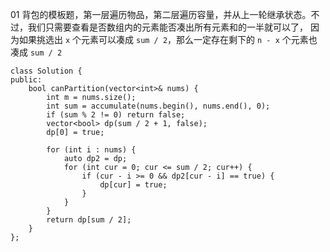 01 背包的模板题，第一层遍历物品，第二层遍历容量，并从上一轮继承状态。不过，我们只需要查看是否数组内的元素能否凑出所有元素和的一半就可以了，
因为如果挑选出 `x` 个元素可以凑成 `sum / 2`，那么一定存在剩下的 `n - x` 个元素也凑成 `sum / 2`

```
class Solution {
public:
    bool canPartition(vector<int>& nums) {
        int m = nums.size();
        int sum = accumulate(nums.begin(), nums.end(), 0);
        if (sum % 2 != 0) return false;
        vector<bool> dp(sum / 2 + 1, false);
        dp[0] = true;
        
        for (int i : nums) {
            auto dp2 = dp;
            for (int cur = 0; cur <= sum / 2; cur++) {
                if (cur - i >= 0 && dp2[cur - i] == true) {
                    dp[cur] = true;
                }
            }
        }
        return dp[sum / 2];
    }
};
```